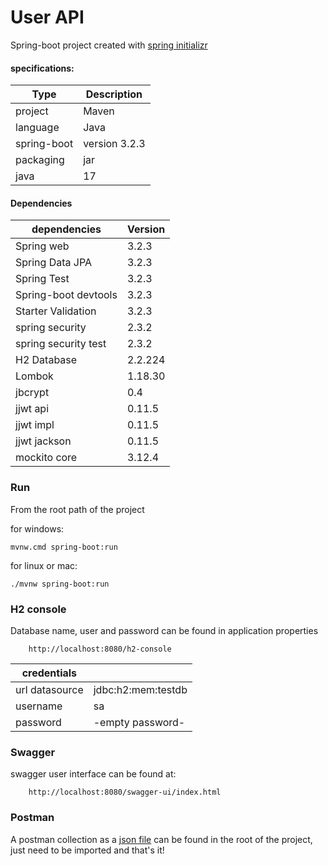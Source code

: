# User API

Spring-boot project created with [spring initializr](https://start.spring.io/)
#### specifications:

| Type          | Description   |
| ------------- | ------------- |
|project        | Maven         |
|language       | Java          |
|spring-boot    | version 3.2.3 |
|packaging      | jar           |
|java           | 17            |

#### Dependencies

|dependencies           | Version   |
| --------------------- | --------- |
| Spring web            | 3.2.3     |
| Spring Data JPA       | 3.2.3     |
| Spring Test           | 3.2.3     |
| Spring-boot devtools  | 3.2.3     |
| Starter Validation    | 3.2.3     |
| spring security       | 2.3.2     |
| spring security test  | 2.3.2     |
| H2 Database           | 2.2.224   |
| Lombok                | 1.18.30   |
| jbcrypt               | 0.4       |
| jjwt api              | 0.11.5    |
| jjwt impl             | 0.11.5    |
| jjwt jackson          | 0.11.5    |
| mockito core          | 3.12.4    |

### Run
From the root path of the project

for windows:
```
mvnw.cmd spring-boot:run
```
for linux or mac:
```
./mvnw spring-boot:run
```

### H2 console

Database name, user and password can be found in application properties

```
	http://localhost:8080/h2-console
```

| credentials           |                    |
| --------------------- | ------------------ |
| url datasource        | jdbc:h2:mem:testdb |
| username              | sa                 |
| password              | -empty password-   |


### Swagger

swagger user interface can be found at:

```
	http://localhost:8080/swagger-ui/index.html
```


### Postman

A postman collection as a [json file](UserApi.postman_collection.json)  can be found in the root of the project, just need to be imported and that's it!


